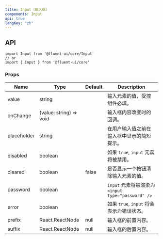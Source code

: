 ```yaml
---
title: Input（输入框）
components: Input
api: true
langKey: "zh"
---
```


## API

```
import Input from '@fluent-ui/core/Input'
// or
import { Input } from '@fluent-ui/core'
```

### Props

| Name | Type | Default | Description |
| --- | --- | --- | --- |
| value | string |  | 输入元素的值，受控组件必填。 |
| onChange | (value: string) => void |  | 输入框内容改变时的回调。 |
| placeholder | string |  | 在用户输入值之前在输入框中显示的简短提示。 |
| disabled | boolean |  | 如果 `true`, `input` 元素将被禁用。 |
| cleared | boolean | false | 是否显示一个按钮清除输入元素的值。 |
| password | boolean |  | `input` 元素将被渲染为 `<input type="password" />` |
| error | boolean |  | 	如果 `true`, `input` 将会表示为错误状态。 |
| prefix | React.ReactNode | null | 输入框的前置内容。 |
| suffix | React.ReactNode | null | 输入框的后置内容。 |
